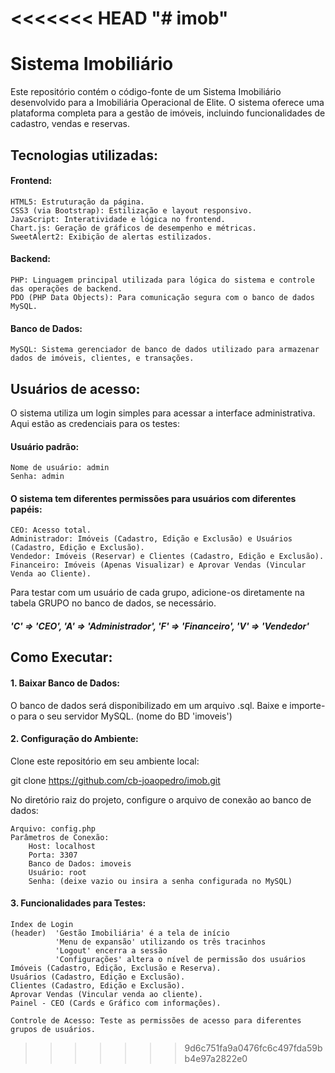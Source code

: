 <<<<<<< HEAD
"# imob" 
=======
# Sistema Imobiliário
Este repositório contém o código-fonte de um Sistema Imobiliário desenvolvido para a Imobiliária Operacional de Elite. O sistema oferece uma plataforma completa para a gestão de imóveis, incluindo funcionalidades de cadastro, vendas e reservas.

## Tecnologias utilizadas:

#### Frontend:

    HTML5: Estruturação da página.
    CSS3 (via Bootstrap): Estilização e layout responsivo.
    JavaScript: Interatividade e lógica no frontend.
    Chart.js: Geração de gráficos de desempenho e métricas.
    SweetAlert2: Exibição de alertas estilizados.

#### Backend:

    PHP: Linguagem principal utilizada para lógica do sistema e controle das operações de backend.
    PDO (PHP Data Objects): Para comunicação segura com o banco de dados MySQL.

#### Banco de Dados:

    MySQL: Sistema gerenciador de banco de dados utilizado para armazenar dados de imóveis, clientes, e transações.

## Usuários de acesso: 

O sistema utiliza um login simples para acessar a interface administrativa. Aqui estão as credenciais para os testes:

#### Usuário padrão:

    Nome de usuário: admin
    Senha: admin

#### O sistema tem diferentes permissões para usuários com diferentes papéis:

    CEO: Acesso total.
    Administrador: Imóveis (Cadastro, Edição e Exclusão) e Usuários (Cadastro, Edição e Exclusão).
    Vendedor: Imóveis (Reservar) e Clientes (Cadastro, Edição e Exclusão).
    Financeiro: Imóveis (Apenas Visualizar) e Aprovar Vendas (Vincular Venda ao Cliente).

Para testar com um usuário de cada grupo, adicione-os diretamente na tabela GRUPO no banco de dados, se necessário.

##### 'C' => 'CEO', 'A' => 'Administrador', 'F' => 'Financeiro', 'V' => 'Vendedor'

## Como Executar:

#### 1. Baixar Banco de Dados:

O banco de dados será disponibilizado em um arquivo .sql. Baixe e importe-o para o seu servidor MySQL. (nome do BD 'imoveis')

#### 2. Configuração do Ambiente:

Clone este repositório em seu ambiente local:

git clone https://github.com/cb-joaopedro/imob.git

No diretório raiz do projeto, configure o arquivo de conexão ao banco de dados:

    Arquivo: config.php
    Parâmetros de Conexão:
        Host: localhost
        Porta: 3307
        Banco de Dados: imoveis
        Usuário: root
        Senha: (deixe vazio ou insira a senha configurada no MySQL)

#### 3. Funcionalidades para Testes:

    Index de Login
    (header)  'Gestão Imobiliária' é a tela de início
              'Menu de expansão' utilizando os três tracinhos
              'Logout' encerra a sessão
              'Configurações' altera o nível de permissão dos usuários
    Imóveis (Cadastro, Edição, Exclusão e Reserva).
    Usuários (Cadastro, Edição e Exclusão).
    Clientes (Cadastro, Edição e Exclusão).
    Aprovar Vendas (Vincular venda ao cliente).
    Painel - CEO (Cards e Gráfico com informações).
    
    Controle de Acesso: Teste as permissões de acesso para diferentes grupos de usuários.



>>>>>>> 9d6c751fa9a0476fc6c497fda59bb4e97a2822e0

